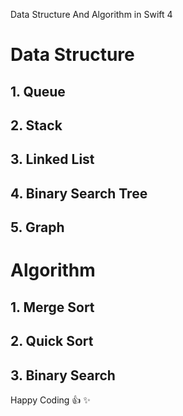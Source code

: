Data Structure And Algorithm in Swift 4

# Data Structure

## 1. Queue

## 2. Stack

## 3. Linked List

## 4. Binary Search Tree

## 5. Graph


# Algorithm

## 1. Merge Sort

## 2. Quick Sort

## 3. Binary Search

Happy Coding :+1:  :sparkles:
